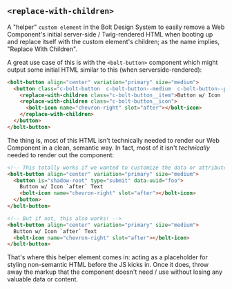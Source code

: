 ## `<replace-with-children>`

A "helper" `custom element` in the Bolt Design System to easily remove a Web Component's initial server-side / Twig-rendered HTML when booting up and replace itself with the custom element's children; as the name implies, "Replace With Children".

A great use case of this is with the `<bolt-button>` component which might output some initial HTML similar to this (when serverside-rendered):

```html
<bolt-button align="center" variation="primary" size="medium">
  <button class="c-bolt-button  c-bolt-button--medium  c-bolt-button--primary c-bolt-button--center" is="shadow-root">
    <replace-with-children class="c-bolt-button__item">Button w/ Icon `after` Text</replace-with-children>
    <replace-with-children class="c-bolt-button__icon">
      <bolt-icon name="chevron-right" slot="after"></bolt-icon>
    </replace-with-children>
  </button>
</bolt-button>
```

The thing is, most of this HTML isn't technically needed to render our Web Component in a clean, semantic way. In fact, most of it isn't *technically* needed to render out the component:

```html
<!-- This totally works if we wanted to customize the data or attributes on the semantic `<button>` tag that lives in our custom element -->
<bolt-button align="center" variation="primary" size="medium">
  <button is="shadow-root" type="submit" data-uuid="foo">
    Button w/ Icon `after` Text
    <bolt-icon name="chevron-right" slot="after"></bolt-icon>
  </button>
</bolt-button>

<!-- But if not, this also works! -->
<bolt-button align="center" variation="primary" size="medium">
  Button w/ Icon `after` Text
  <bolt-icon name="chevron-right" slot="after"></bolt-icon>
</bolt-button>
```

That's where this helper element comes in: acting as a placeholder for styling non-semantic HTML before the JS kicks in. Once it does, throw away the markup that the component doesn't need / use without losing any valuable data or content.